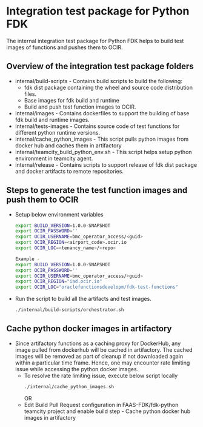 # Integration test package for Python FDK
The internal integration test package for Python FDK helps to build
test images of functions and pushes them to OCIR.

## Overview of the integration test package folders

-   internal/build-scripts - Contains build scripts to build the following:
    -   fdk dist package containing the wheel and source code distribution files.
    -   Base images for fdk build and runtime
    -   Build and push test function images to OCIR.
-   internal/images - Contains dockerfiles to support the building of base fdk build and runtime images.    
-   internal/tests-images - Contains source code of test functions for different python runtime versions.
-   internal/cache_python_images - This script pulls python images from docker hub and caches them in artifactory
-   internal/teamcity_build_python_env.sh - This script helps setup python environment in teamcity agent.
-   internal/release - Contains scripts to support release of fdk dist package and docker artifacts to remote repositories.



## Steps to generate the test function images and push them to OCIR

-   Setup below environment variables
    ```sh
    export BUILD_VERSION=1.0.0-SNAPSHOT
    export OCIR_PASSWORD=''
    export OCIR_USERNAME=bmc_operator_access/<guid>
    export OCIR_REGION=<airport_code>.ocir.io
    export OCIR_LOC=<tenancy_name>/<repo>
    
    Example -
    export BUILD_VERSION=1.0.0-SNAPSHOT
    export OCIR_PASSWORD=''
    export OCIR_USERNAME=bmc_operator_access/<guid>
    export OCIR_REGION="iad.ocir.io"
    export OCIR_LOC="oraclefunctionsdevelopm/fdk-test-functions"
    ```
-   Run the script to build all the artifacts and test images.
    ```sh
    ./internal/build-scripts/orchestrator.sh
    ```

## Cache python docker images in artifactory
-   Since artifactory functions as a caching proxy for DockerHub, any image pulled from dockerhub will be cached in artifactory.
    The cached images will be removed as part of cleanup if not downloaded again within a particular time frame. 
    Hence, one may encounter rate limiting issue while accessing the python docker images. 
    -   To resolve the rate limiting issue, execute below script locally
        ```sh
        ./internal/cache_python_images.sh
        ```
        OR
    -   Edit Build Pull Request configuration in FAAS-FDK/fdk-python teamcity project and enable build step - Cache python docker hub images in artifactory
    
    

